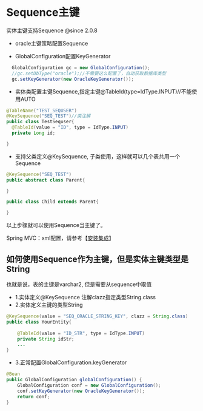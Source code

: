 # Sequence主键

实体主键支持Sequence @since 2.0.8

- oracle主键策略配置Sequence

* GlobalConfiguration配置KeyGenerator

```java
  GlobalConfiguration gc = new GlobalConfiguration();
  //gc.setDbType("oracle");//不需要这么配置了，自动获取数据库类型
  gc.setKeyGenerator(new OracleKeyGenerator());
```

* 实体类配置主键Sequence,指定主键@TableId(type=IdType.INPUT)//不能使用AUTO

```java
@TableName("TEST_SEQUSER")
@KeySequence("SEQ_TEST")//类注解
public class TestSequser{
  @TableId(value = "ID", type = IdType.INPUT)
  private Long id;

}
```

* 支持父类定义@KeySequence, 子类使用，这样就可以几个表共用一个Sequence

```java
@KeySequence("SEQ_TEST")
public abstract class Parent{

}

public class Child extends Parent{

}
```

以上步骤就可以使用Sequence当主键了。

Spring MVC：xml配置，请参考【[安装集成](/install)】


## 如何使用Sequence作为主键，但是实体主键类型是String
也就是说，表的主键是varchar2, 但是需要从sequence中取值

* 1.实体定义@KeySequence 注解clazz指定类型String.class
* 2.实体定义主键的类型String
```java
@KeySequence(value = "SEQ_ORACLE_STRING_KEY", clazz = String.class)
public class YourEntity{
    
    @TableId(value = "ID_STR", type = IdType.INPUT)
    private String idStr;
    ...
}
```
* 3.正常配置GlobalConfiguration.keyGenerator
```java
@Bean
public GlobalConfiguration globalConfiguration() {
    GlobalConfiguration conf = new GlobalConfiguration();
    conf.setKeyGenerator(new OracleKeyGenerator());
    return conf;
}
```

